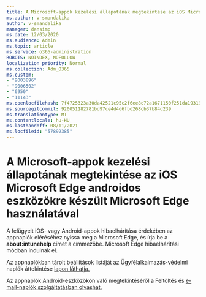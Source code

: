 ```yaml
---
title: A Microsoft-appok kezelési állapotának megtekintése az iOS Microsoft Edge androidos eszközökre készült Microsoft Edge használatával
ms.author: v-smandalika
author: v-smandalika
manager: dansimp
ms.date: 12/03/2020
ms.audience: Admin
ms.topic: article
ms.service: o365-administration
ROBOTS: NOINDEX, NOFOLLOW
localization_priority: Normal
ms.collection: Adm_O365
ms.custom:
- "9003896"
- "9006502"
- "6950"
- "11143"
ms.openlocfilehash: 7f4725323a30da42521c95c2f6ee8c72a1671150f251da193199d140f17beb66
ms.sourcegitcommit: 920051182781bd97ce4d4d6fbd268cb37b84d239
ms.translationtype: MT
ms.contentlocale: hu-HU
ms.lasthandoff: 08/11/2021
ms.locfileid: "57892385"
---
```

# <a name="view-the-management-status-of-microsoft-apps-by-using-microsoft-edge-for-ios-or-android-devices"></a>A Microsoft-appok kezelési állapotának megtekintése az iOS Microsoft Edge androidos eszközökre készült Microsoft Edge használatával

A felügyelt iOS- vagy Android-appok hibaelhárítása érdekében az appnaplók eléréséhez nyissa meg a Microsoft Edge, és írja be a **about:intunehelp** címet a címmezőbe. Microsoft Edge hibaelhárítási módban indulnak el.

Az appnaplókban tárolt beállítások listáját az Ügyfélalkalmazás-védelmi naplók áttekintése [lapon láthatja.](https://docs.microsoft.com/mem/intune/apps/app-protection-policy-settings-log)

Az appnaplók Android-eszközökön való megtekintéséről a Feltöltés és [e-mail-naplók szolgáltatásban olvashat.](https://docs.microsoft.com/mem/intune/user-help/send-logs-to-your-it-admin-by-email-android)